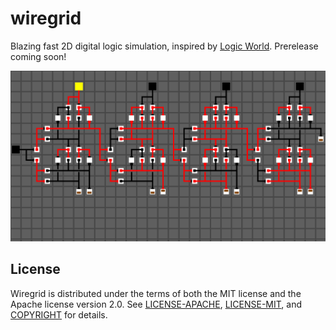 # wiregrid

Blazing fast 2D digital logic simulation, inspired by [Logic
World](https://logicworld.net). Prerelease coming soon!

![4-Bit Adder Example](media/adder.png)

## License

Wiregrid is distributed under the terms of both the MIT license and the Apache
license version 2.0. See [LICENSE-APACHE](LICENSE-APACHE),
[LICENSE-MIT](LICENSE-MIT), and [COPYRIGHT](COPYRIGHT) for details.


